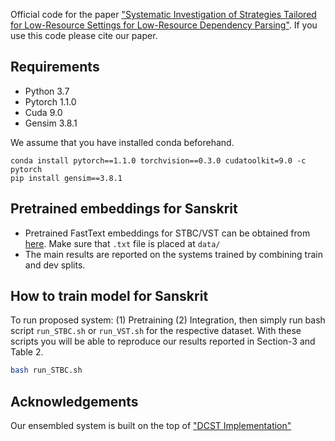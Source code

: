 Official code for the paper ["Systematic Investigation of Strategies Tailored for Low-Resource Settings for Low-Resource Dependency Parsing"]().
If you use this code please cite our paper.

## Requirements

* Python 3.7 
* Pytorch 1.1.0 
* Cuda 9.0 
* Gensim 3.8.1

We assume that you have installed conda beforehand. 

```
conda install pytorch==1.1.0 torchvision==0.3.0 cudatoolkit=9.0 -c pytorch
pip install gensim==3.8.1
```

## Pretrained embeddings for Sanskrit
* Pretrained FastText embeddings for STBC/VST can be obtained from [here](https://drive.google.com/drive/folders/1SwdEqikTq-N2vOL7QSUX2vqi3faZE7bq?usp=sharing). Make sure that `.txt` file is placed at `data/`
* The main results are reported on the systems trained by combining train and dev splits. 


## How to train model for Sanskrit
To run proposed system: (1) Pretraining (2) Integration, then simply run bash script `run_STBC.sh` or `run_VST.sh` for the respective dataset. With these scripts you will be able to reproduce our results reported in Section-3 and Table 2.

```bash
bash run_STBC.sh

```

## Acknowledgements
Our ensembled system is built on the top of ["DCST Implementation"](https://github.com/rotmanguy/DCST)
